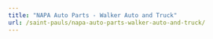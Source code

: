 ```yaml
---
title: "NAPA Auto Parts - Walker Auto and Truck"
url: /saint-pauls/napa-auto-parts-walker-auto-and-truck/
---
```

